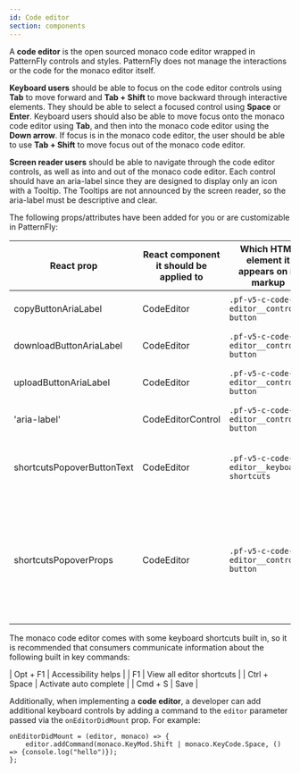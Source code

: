 ```yaml
---
id: Code editor
section: components
---
```


A **code editor** is the open sourced monaco code editor wrapped in PatternFly controls and styles. PatternFly does not 
manage the interactions or the code for the monaco editor itself. 

**Keyboard users** should be able to focus on the code editor controls using **Tab** to move forward and 
**Tab + Shift** to move backward through interactive elements. They should be able to select a focused control 
using **Space** or **Enter**. Keyboard users should also be able to move focus onto the monaco
code editor using **Tab**, and then into the monaco code editor using the **Down arrow**. If focus is in the monaco 
code editor, the user should be able to use **Tab + Shift** to move focus out of the monaco code editor.

**Screen reader users** should be able to navigate through the code editor controls, as well as into and out of the 
monaco code editor. Each control should have an aria-label since they are designed to display only an icon with a 
Tooltip. The Tooltips are not announced by the screen reader, so the aria-label must be descriptive and clear.

The following props/attributes have been added for you or are customizable in PatternFly:

| React prop | React component it should be applied to | Which HTML element it appears on in markup | Reason used |
| -- | -- | -- | -- |
| copyButtonAriaLabel | CodeEditor | `.pf-v5-c-code-editor__controls button` | Aria-label for the copy button |
| downloadButtonAriaLabel | CodeEditor | `.pf-v5-c-code-editor__controls button` | Aria-label for the download button |
| uploadButtonAriaLabel | CodeEditor | `.pf-v5-c-code-editor__controls button` | Aria-label for the upload button |
| 'aria-label' | CodeEditorControl | `.pf-v5-c-code-editor__controls button` | Aria-label for a custom control button |
| shortcutsPopoverButtonText | CodeEditor | `.pf-v5-c-code-editor__keyboard-shortcuts` | Text to show in the button to open the shortcut popover |
| shortcutsPopoverProps | CodeEditor | `.pf-v5-c-code-editor__controls button` | Properties for the shortcut popover. Should contain 'bodyContent' to provide keybaord shortcuts built into the code editor |

The monaco code editor comes with some keyboard shortcuts built in, so it is recommended that consumers communicate 
information about the following built in key commands:

| Opt + F1 | Accessibility helps |
| F1 | View all editor shortcuts |
| Ctrl + Space | Activate auto complete |
| Cmd + S | Save |

Additionally, when implementing a **code editor**, a developer can add additional keyboard controls by adding a command
to the `editor` parameter passed via the `onEditorDidMount` prop. For example:
```
onEditorDidMount = (editor, monaco) => {
    editor.addCommand(monaco.KeyMod.Shift | monaco.KeyCode.Space, () => {console.log("hello")});
};
```